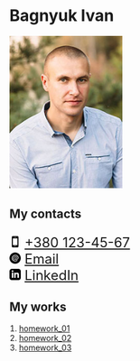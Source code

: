 <html lang="ua">
<head>
    <meta charset="UTF-8">
    <meta http-equiv="X-UA-Compatible" content="IE=edge">
    <meta name="viewport" content="width=device-width, initial-scale=1.0">
    <title>Document</title>
</head>
<body>
    <h1>Bagnyuk Ivan</h1>
    <img src="/img/profile.jpg" alt="profile" style="width: 200px">
    <h2>My contacts</h2>
        <ul style="list-style: none; padding-left: 0; font-size: 24px">
            <li>
            <img src="/icons/phone.svg" alt="phone icon" style="width: 20px">
            <a href="tel:+3801234567">+380 123-45-67</a></li>
            <li>
            <img src="/icons/email.svg" alt="email icon" style="width: 20px">
            <a href="mailto:bink@email.ua">Email</a></li>
            <li>
            <img src="/icons/linkedin.svg" alt="linkedin icon" style="width: 20px">
            <a href="https://www.linkedin.com/in/bink-one-356848104/" target="_blank">LinkedIn</a>
            </li>
        </ul>
    <h2>My works</h2>
        <ol style="padding-left: 17px">
            <li><a href="https://github.com/bink-git/beetroot/tree/feature/hw-01" target="_blank">homework_01</a></li>
            <li><a href="https://github.com/bink-git/beetroot/tree/feature/hw-02" target="_blank">homework_02</a></li>
            <li><a href="https://github.com/bink-git/beetroot/tree/feature/hw-03" target="_blank">homework_03</a></li>
        </ol>
        


</body>
</html>
